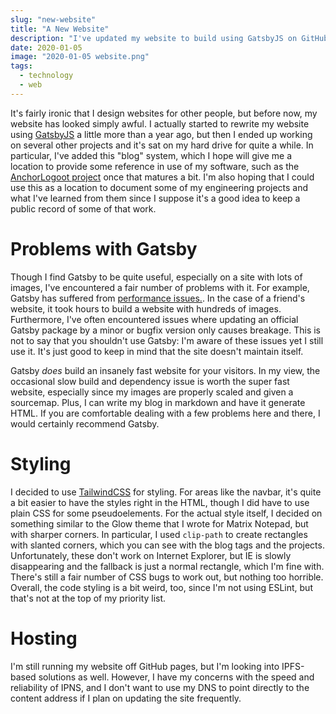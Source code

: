 ```yaml
---
slug: "new-website"
title: "A New Website"
description: "I've updated my website to build using GatsbyJS on GitHub Actions with Tailwind CSS. It should look quite a bit nicer now!"
date: 2020-01-05
image: "2020-01-05 website.png"
tags:
  - technology
  - web
---
```


It's fairly ironic that I design websites for other people, but before now, my
website has looked simply awful. I actually started to rewrite my website using
[GatsbyJS](https://www.gatsbyjs.com/) a little more than a year ago, but then I
ended up working on several other projects and it's sat on my hard drive for
quite a while. In particular, I've added this "blog" system, which I hope will
give me a location to provide some reference in use of my software, such as the
[AnchorLogoot project](https://github.com/anchor-logoot) once that matures a bit.
I'm also hoping that I could use this as a location to document some of my
engineering projects and what I've learned from them since I suppose it's a good
idea to keep a public record of some of that work.

# Problems with Gatsby

Though I find Gatsby to be quite useful, especially on a site with lots of
images, I've encountered a fair number of problems with it. For example, Gatsby
has suffered from [performance issues.](https://github.com/gatsbyjs/gatsby/issues/3406).
In the case of a friend's website, it took hours to build a website with
hundreds of images. Furthermore, I've often encountered issues where updating
an official Gatsby package by a minor or bugfix version only causes breakage.
This is not to say that you shouldn't use Gatsby: I'm aware of these issues yet
I still use it. It's just good to keep in mind that the site doesn't maintain
itself.

Gatsby *does* build an insanely fast website for your visitors. In my view, the
occasional slow build and dependency issue is worth the super fast website,
especially since my images are properly scaled and given a sourcemap. Plus, I
can write my blog in markdown and have it generate HTML. If you are comfortable
dealing with a few problems here and there, I would certainly recommend Gatsby.

# Styling

I decided to use [TailwindCSS](https://tailwindcss.com/) for styling. For areas
like the navbar, it's quite a bit easier to have the styles right in the HTML,
though I did have to use plain CSS for some pseudoelements. For the actual style
itself, I decided on something similar to the Glow theme that I wrote for Matrix
Notepad, but with sharper corners. In particular, I used `clip-path` to create
rectangles with slanted corners, which you can see with the blog tags and the
projects. Unfortunately, these don't work on Internet Explorer, but IE is slowly
disappearing and the fallback is just a normal rectangle, which I'm fine with.
There's still a fair number of CSS bugs to work out, but nothing too horrible.
Overall, the code styling is a bit weird, too, since I'm not using ESLint, but
that's not at the top of my priority list.

# Hosting

I'm still running my website off GitHub pages, but I'm looking into IPFS-based
solutions as well. However, I have my concerns with the speed and reliability of
IPNS, and I don't want to use my DNS to point directly to the content address if
I plan on updating the site frequently.

